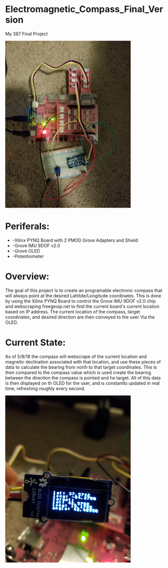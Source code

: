 # Electromagnetic_Compass_Final_Version
My 387 Final Project

<img src="https://github.com/NickyNocerino/Electromagnetic_Compass_Final_Version/blob/master/Pictures/20180508_231950.jpg" width="400">

# Periferals:
* -Xilinx PYNQ Board with 2 PMOD Grove Adapters and Shield
* -Grove IMU 9DOF v2.0
* -Grove OLED
* -Potentiometer

# Overview:
The goal of this project Is to create an programable electronic compass that will always point at the desired 
Lattitde/Longitude coordinates. This is done by using the Xilinx PYNQ Board to control the Grove IMU 9DOF v2.0
chip and webscraping freegeoip.net to find the current board's current location based on IP address. The current location of the compass,
target coordinates, and desired direction are then conveyed to the user Via the OLED.

# Current State:
As of 5/8/18 the compass will webscrape of the current location and magnetic declination associated with that location, and use these
pieces of data to calculate the bearing from north to that target coordinates. This is then compared to the compass value which is used
create the bearing between the direction the compass is pointed and he target. All of this data is then displayed on th OLED for the user,
and is constantlu updated in real time, refreshing roughly every second.

<img src="https://github.com/NickyNocerino/Electromagnetic_Compass_Final_Version/blob/master/20180508_232018.jpg" width="400">
